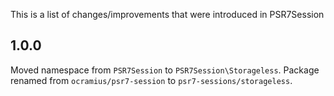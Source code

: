 This is a list of changes/improvements that were introduced in PSR7Session

## 1.0.0

Moved namespace from `PSR7Session` to `PSR7Session\Storageless`.
Package renamed from `ocramius/psr7-session` to `psr7-sessions/storageless`.
